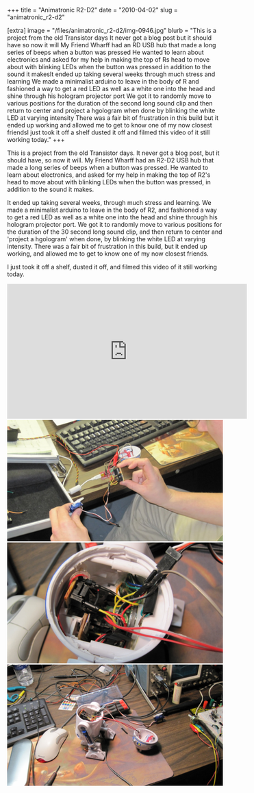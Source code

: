 +++
title = "Animatronic R2-D2"
date = "2010-04-02"
slug = "animatronic_r2-d2"

[extra]
image = "/files/animatronic_r2-d2/img-0946.jpg"
blurb = "This is a project from the old Transistor days It never got a blog post but it should have so now it will My Friend Wharff had an RD USB hub that made a long series of beeps when a button was pressed He wanted to learn about electronics and asked for my help in making the top of Rs head to move about with blinking LEDs when the button was pressed in addition to the sound it makesIt ended up taking several weeks through much stress and learning We made a minimalist arduino to leave in the body of R and fashioned a way to get a red LED as well as a white one into the head and shine through his hologram projector port We got it to randomly move to various positions for the duration of the  second long sound clip and then return to center and project a hgologram when done by blinking the white LED at varying intensity There was a fair bit of frustration in this build but it ended up working and allowed me to get to know one of my now closest friendsI just took it off a shelf dusted it off and filmed this video of it still working today."
+++

This is a project from the old Transistor days. It never got a blog post, but it should have, so now it will. My Friend Wharff had an R2-D2 USB hub that made a long series of beeps when a button was pressed. He wanted to learn about electronics, and asked for my help in making the top of R2's head to move about with blinking LEDs when the button was pressed, in addition to the sound it makes.


It ended up taking several weeks, through much stress and learning. We made a minimalist arduino to leave in the body of R2, and fashioned a way to get a red LED as well as a white one into the head and shine through his hologram projector port. We got it to randomly move to various positions for the duration of the 30 second long sound clip, and then return to center and 'project a hgologram' when done, by blinking the white LED at varying intensity. There was a fair bit of frustration in this build, but it ended up working, and allowed me to get to know one of my now closest friends.


I just took it off a shelf, dusted it off, and filmed this video of it still working today.


<iframe allowfullscreen="" frameborder="0" height="315" src="https://www.youtube.com/embed/1JTJ4cmDN-M?rel=0" width="560"></iframe>

<div class="post-images">
<div class="post-image-holder">
<a class="image_link" target="_blank" href="/files/animatronic_r2-d2/img-0931.jpg">
<img class="post-image" src="/files/animatronic_r2-d2/img-0931.jpg" title="" alt=""></a>
</div>
<div class="post-image-holder">
<a class="image_link" target="_blank" href="/files/animatronic_r2-d2/img-0944.jpg">
<img class="post-image" src="/files/animatronic_r2-d2/img-0944.jpg" title="" alt=""></a>
</div>
<div class="post-image-holder">
<a class="image_link" target="_blank" href="/files/animatronic_r2-d2/img-0945.jpg">
<img class="post-image" src="/files/animatronic_r2-d2/img-0945.jpg" title="" alt=""></a>
</div>
</div>
